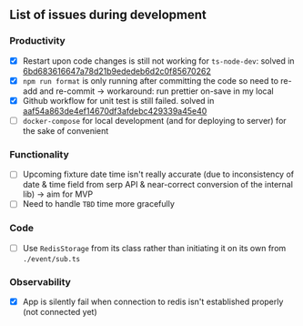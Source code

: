 ## List of issues during development

### Productivity

- [x] Restart upon code changes is still not working for `ts-node-dev`: solved in [6bd683616647a78d21b9ededeb6d2c0f85670262](https://github.com/wildan3105/cfc-schedules-tweet/commit/6bd683616647a78d21b9ededeb6d2c0f85670262)
- [x] `npm run format` is only running after committing the code so need to re-add and re-commit -> workaround: run prettier on-save in my local
- [x] Github workflow for unit test is still failed. solved in [aaf54a863de4ef14670df3afdebc429339a45e40](https://github.com/wildan3105/cfc-schedules-tweet/commit/aaf54a863de4ef14670df3afdebc429339a45e40)
- [ ] `docker-compose` for local development (and for deploying to server) for the sake of convenient

### Functionality

- [ ] Upcoming fixture date time isn't really accurate (due to inconsistency of date & time field from serp API & near-correct conversion of the internal lib) -> aim for MVP
- [ ] Need to handle `TBD` time more gracefully

### Code

- [ ] Use `RedisStorage` from its class rather than initiating it on its own from `./event/sub.ts`

### Observability
- [x] App is silently fail when connection to redis isn't established properly (not connected yet)
